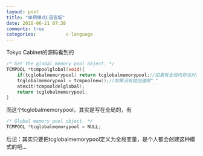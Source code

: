 ```yaml
---
layout: post
title: "单例模式C语言版"
date: 2010-06-21 07:38
comments: true
categories:           c-language
---
```


Tokyo Cabinet的源码看到的
```c
/* Get the global memory pool object. */
TCMPOOL *tcmpoolglobal(void){
    if(tcglobalmemorypool) return tcglobalmemorypool;//如果有全局内存池对象就返回对象
    tcglobalmemorypool = tcmpoolnew();//如果没有就创建啊^_^
    atexit(tcmpooldelglobal);
    return tcglobalmemorypool;
}
```

而这个tcglobalmemorypool，其实是写在全局的，有
```c
/* Global memory pool object. */
TCMPOOL *tcglobalmemorypool = NULL;
```

后记：其实只要把tcglobalmemorypool定义为全局变量，是个人都会创建这种模式的吧...